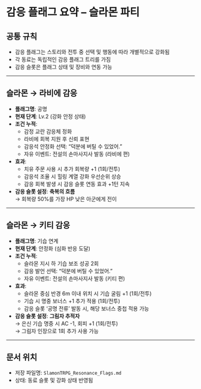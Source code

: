 # 감응 플래그 요약 – 슬라몬 파티

## 공통 규칙
- 감응 플래그는 스토리와 전투 중 선택 및 행동에 따라 개별적으로 강화됨
- 각 동료는 독립적인 감응 플래그 트리를 가짐
- 감응 슬롯은 플래그 상태 및 장비와 연동 가능

---

## 슬라몬 → 라비에 감응

- **플래그명**: 공명
- **현재 단계**: Lv.2 (강화 안정 상태)
- **조건 누적**:
  - 감정 교란 감응체 정화
  - 라비에 회복 지원 후 신뢰 표현
  - 감응석 안정화 선택: “덕분에 버틸 수 있었어.”
  - 자유 이벤트: 전설의 손마사지사 발동 (라비에 편)
- **효과**:
  - 치유 주문 사용 시 추가 회복량 +1 (1회/전투)
  - 감응석 조율 시 힐링 계열 강화 우선순위 상승
  - 감응 회복 발생 시 감응 슬롯 연동 효과 +1턴 지속
- **감응 슬롯 설정**: **축복의 흐름**  
  → 회복량 50%를 가장 HP 낮은 아군에게 전이

---

## 슬라몬 → 키티 감응

- **플래그명**: 기습 연계
- **현재 단계**: 안정화 (심화 반응 도달)
- **조건 누적**:
  - 슬라몬 지시 하 기습 보조 성공 2회
  - 감응 발언 선택: “덕분에 버틸 수 있었어.”
  - 자유 이벤트: 전설의 손마사지사 발동 (키티 편)
- **효과**:
  - 슬라몬 중심 반경 6m 이내 위치 시 기습 굴림 +1 (1회/전투)
  - 기습 시 명중 보너스 +1 추가 적용 (1회/전투)
  - 감응 슬롯 ‘공명 전류’ 발동 시, 해당 보너스 중첩 적용 가능
- **감응 슬롯 설정**: **그림자 추적자**  
  → 은신 기습 명중 시 AC -1, 회피 +1 (1회/전투)  
  → 그림자 인장으로 1회 추가 사용 가능

---

## 문서 위치
- 저장 파일명: `SlamonTRPG_Resonance_Flags.md`
- 상태: 동료 슬롯 및 강화 상태 반영됨
